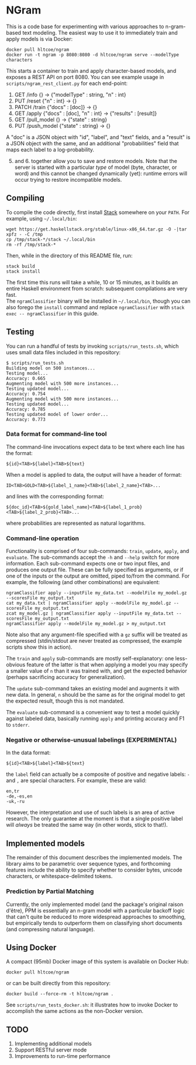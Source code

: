 # NGram

This is a code base for experimenting with various approaches to n-gram-based
text modeling.  The easiest way to use it to immediately train and apply models
is via Docker:

```
docker pull hltcoe/ngram
docker run -t ngram -p 8080:8080 -d hltcoe/ngram serve --modelType characters
```

This starts a container to train and apply character-based models, and exposes 
a REST API on port 8080.  You can see example usage in `scripts/ngram_rest_client.py` 
for each end-point:

1.  GET /info {} -> {"modelType" : string, "n" : int}
2.  PUT /reset {"n" : int} -> {}
3.  PATCH /train {"docs" : [doc]} -> {}
4.  GET /apply {"docs" : [doc], "n" : int} -> {"results" : [result]}
5.  GET /pull_model {} -> {"state" : string}
6.  PUT /push_model {"state" : string} -> {}

A "doc" is a JSON object with "id", "label", and "text" fields, and a "result" is a
JSON object with the same, and an additional "probabilities" field that maps each
label to a log-probability.

5. and 6. together allow you to save and restore models.  Note that the server is 
started with a particular *type* of model (byte, character, or word) and this
cannot be changed dynamically (yet): runtime errors will occur trying to restore
incompatible models.

## Compiling

To compile the code directly, first install [Stack](https://docs.haskellstack.org) somewhere on 
your `PATH`.  For example, using `~/.local/bin`:

```
wget https://get.haskellstack.org/stable/linux-x86_64.tar.gz -O -|tar xpfz - -C /tmp
cp /tmp/stack-*/stack ~/.local/bin
rm -rf /tmp/stack-*
```

Then, while in the directory of this README file, run:

```
stack build
stack install
```

The first time this runs will take a while, 10 or 15 minutes, as it builds an 
entire Haskell environment from scratch: subsequent compilations are very fast.  
The `ngramClassifier` binary will be installed in `~/.local/bin`, though you can 
also forego the `install` command and replace `ngramClassifier` with 
`stack exec -- ngramClassifier` in this guide.

## Testing

You can run a handful of tests by invoking `scripts/run_tests.sh`, which uses small 
data files included in this repository:

```
$ scripts/run_tests.sh 
Building model on 500 instances...
Testing model...
Accuracy: 0.665
Augmenting model with 500 more instances...
Testing updated model...
Accuracy: 0.754
Augmenting model with 500 more instances...
Testing updated model...
Accuracy: 0.785
Testing updated model of lower order...
Accuracy: 0.773
```

### Data format for command-line tool

The command-line invocations expect data to be text where each line has the format:

```
${id}<TAB>${label}<TAB>${text}
```

When a model is applied to data, the output will have a header of format:

```
ID<TAB>GOLD<TAB>${label_1_name}<TAB>${label_2_name}<TAB>...
```

and lines with the corresponding format:

```
${doc_id}<TAB>${gold_label_name}<TAB>${label_1_prob}<TAB>${label_2_prob}<TAB>...
```

where probabilities are represented as natural logarithms.

### Command-line operation

Functionality is comprised of four sub-commands: `train`, `update`, `apply`, 
and `evaluate`.  The sub-commands accept the `-h` and `--help` switch for
more information.  Each sub-command expects one or two input files, and produces
one output file.  These can be fully specified as arguments, or if one of the
inputs or the output are omitted, piped to/from the command.  For example, the
following (and other combinations) are equivalent:

```
ngramClassifier apply --inputFile my_data.txt --modelFile my_model.gz --scoresFile my_output.txt
cat my_data.txt | ngramClassifier apply --modelFile my_model.gz --scoresFile my_output.txt
zcat my_model.gz | ngramClassifier apply --inputFile my_data.txt --scoresFile my_output.txt
ngramClassifier apply --modelFile my_model.gz > my_output.txt
```

Note also that any argument-file specified with a `gz` suffix will be treated as
compressed (stdin/stdout are never treated as compressed, the example scripts 
show this in action).

The `train` and `apply` sub-commands are mostly self-explanatory: one less-obvious 
feature of the latter is that when applying a model you may specify a smaller value 
of `n` than it was trained with, and get the expected behavior (perhaps sacrificing 
accuracy for generalization).

The `update` sub-command takes an existing model and augments it with new data.  In 
general, `n` should be the same as for the original model to get the expected
result, though this is not mandated.

The `evaluate` sub-command is a convenient way to test a model quickly against 
labeled data, basically running `apply` and printing accuracy and F1 to `stderr`.

### Negative or otherwise-unusual labelings (EXPERIMENTAL)

In the data format:

```
${id}<TAB>${label}<TAB>${text}
```

the `label` field can actually be a composite of positive and negative labels: `-`
and `,` are special characters.  For example, these are valid:

```
en,tr
-de,-es,en
-uk,-ru
```

However, the interpretation and use of such labels is an area of active research.
The only guarantee at the moment is that a single positive label will *always* be
treated the same way (in other words, stick to that!).

## Implemented models

The remainder of this document describes the implemented models.  The library aims
to be parametric over sequence types, and forthcoming features include the ability to
specify whether to consider bytes, unicode characters, or whitespace-delimited 
tokens.

### Prediction by Partial Matching

Currently, the only implemented model (and the package's original raison d'être), PPM 
is essentially an n-gram model with a particular backoff logic that can't quite be 
reduced to more widespread approaches to smoothing, but empirically tends to 
outperform them on classifying short documents (and compressing natural language).

## Using Docker

A compact (95mb) Docker image of this system is available on Docker Hub:

```
docker pull hltcoe/ngram
```

or can be built directly from this repository:

```
docker build --force-rm -t hltcoe/ngram .
```

See `scripts/run_tests_docker.sh`: it illustrates how to invoke Docker to accomplish the same actions as the non-Docker version.

## TODO

1. Implementing additional models
2. Support RESTful server mode
3. Improvements to run-time performance
